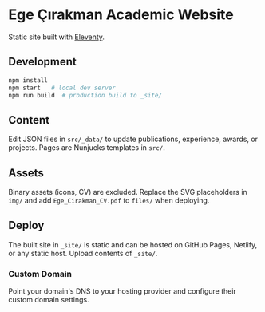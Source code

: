 # Ege Çırakman Academic Website

Static site built with [Eleventy](https://www.11ty.dev/).

## Development

```bash
npm install
npm start   # local dev server
npm run build  # production build to _site/
```

## Content

Edit JSON files in `src/_data/` to update publications, experience, awards, or projects. Pages are Nunjucks templates in `src/`.
## Assets

Binary assets (icons, CV) are excluded. Replace the SVG placeholders in `img/` and add `Ege_Cirakman_CV.pdf` to `files/` when deploying.


## Deploy

The built site in `_site/` is static and can be hosted on GitHub Pages, Netlify, or any static host. Upload contents of `_site/`.

### Custom Domain

Point your domain's DNS to your hosting provider and configure their custom domain settings.
